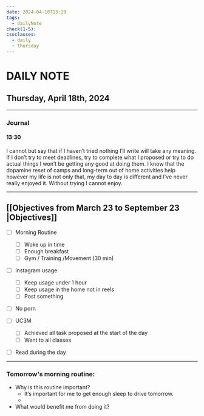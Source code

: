 ```yaml
---
date: 2024-04-18T13:29
tags:
  - dailyNote
check(1-5): 
cssclasses:
  - daily
  - thursday
---
```


# DAILY NOTE
## Thursday, April 18th, 2024

***
### Journal
#### 13:30

I cannot but say that if I haven’t tried nothing I’ll write will take any meaning. If I don’t try to meet deadlines, try to complete what I proposed or try to do actual things I won’t be getting any good at doing them. I know that the dopamine reset of camps and long-term out of home activities help however my life is not only that, my day to day is different and I’ve never really enjoyed it. Without trying I cannot enjoy.
***

## [[Objectives from March 23 to September 23 |Objectives]]

- [ ] Morning Routine
	- [ ] Woke up in time
	- [ ] Enough breakfast
	- [ ] Gym / Training /Movement (30 min)
- [ ]  Instagram usage

	- [ ] Keep usage under 1 hour
	- [ ] Keep usage in the home not in reels
	- [ ] Post something

- [ ] No porn 

- [ ] UC3M
	- [ ] Achieved all task proposed at the start of the day
	- [ ] Went to all classes

- [ ] Read during the day


---
### Tomorrow's morning routine: 
+ Why is this routine important? 
	+ It’s important for me to get enough sleep to drive tomorrow. 
	+  
+ What would benefit me from doing it?